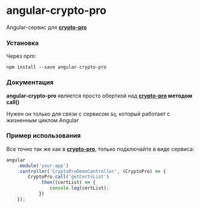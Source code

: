 # angular-crypto-pro

Angular-сервис для **[crypto-pro](https://github.com/vgoma/crypto-pro)**

### Установка

Через npm:

```
npm install --save angular-crypto-pro
```

### Документация

**angular-crypto-pro** является просто оберткой над **[crypto-pro](https://github.com/vgoma/crypto-pro) методом call()**

Нужен он только для связи с сервисом ```$q```, который работает с жизненным циклом Angular

### Пример использования

Все точно так же как в **[crypto-pro](https://github.com/vgoma/crypto-pro)**, только подключайте в виде сервиса:
```JavaScript
angular
    .module('your-app')
    .controller('CryptoProDemoController', (CryptoPro) => {
        CryptoPro.call('getCertsList')
            .then((certList) => {
                console.log(certList);
            })
    });
```

